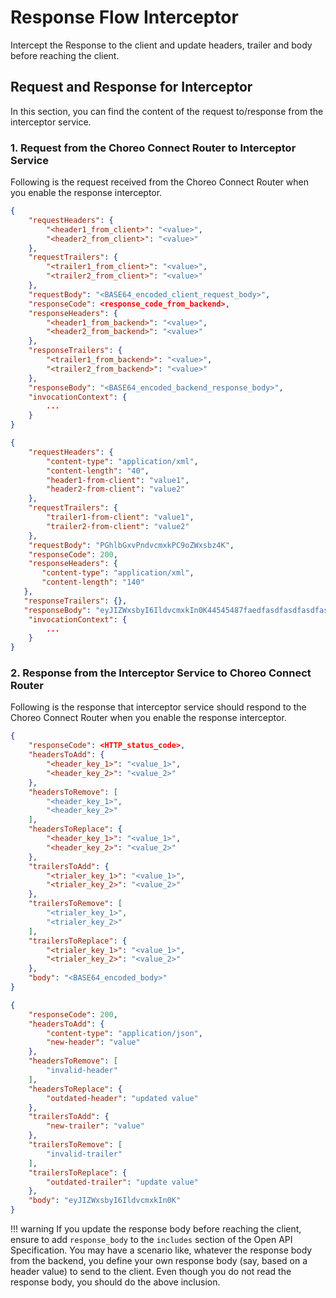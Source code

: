 # Response Flow Interceptor

Intercept the Response to the client and update headers, trailer and body before reaching the client.

## Request and Response for Interceptor

In this section, you can find the content of the request to/response from the interceptor service.

### 1. Request from the Choreo Connect Router to Interceptor Service

Following is the request received from the Choreo Connect Router when you enable the response interceptor.

``` json tab="Format"
{
    "requestHeaders": {
        "<header1_from_client>": "<value>",
        "<header2_from_client>": "<value>"
    },
    "requestTrailers": {
        "<trailer1_from_client>": "<value>",
        "<trailer2_from_client>": "<value>"
    },
    "requestBody": "<BASE64_encoded_client_request_body>",
    "responseCode": <response_code_from_backend>,
    "responseHeaders": {
        "<header1_from_backend>": "<value>",
        "<header2_from_backend>": "<value>"
    },
    "responseTrailers": {
        "<trailer1_from_backend>": "<value>",
        "<trailer2_from_backend>": "<value>"
    },
    "responseBody": "<BASE64_encoded_backend_response_body>",
    "invocationContext": {
        ...
    }
}
```

``` json tab="Sample"
{
    "requestHeaders": {
        "content-type": "application/xml",
        "content-length": "40",
        "header1-from-client": "value1",
        "header2-from-client": "value2"
    },
    "requestTrailers": {
        "trailer1-from-client": "value1",
        "trailer2-from-client": "value2"
    },
    "requestBody": "PGhlbGxvPndvcmxkPC9oZWxsbz4K",
    "responseCode": 200,
    "responseHeaders": {
       "content-type": "application/xml",
       "content-length": "140"
   },
   "responseTrailers": {},
   "responseBody": "eyJIZWxsbyI6IldvcmxkIn0K44545487faedfasdfasdfasdfasdfasdadasdf",
    "invocationContext": {
        ...
    }
}
```

### 2. Response from the Interceptor Service to Choreo Connect Router

Following is the response that interceptor service should respond to the Choreo Connect Router when you enable the response interceptor.

``` json tab="Format"
{
    "responseCode": <HTTP_status_code>,
    "headersToAdd": {
        "<header_key_1>": "<value_1>",
        "<header_key_2>": "<value_2>"
    },
    "headersToRemove": [
        "<header_key_1>",
        "<header_key_2>"
    ],
    "headersToReplace": {
        "<header_key_1>": "<value_1>",
        "<header_key_2>": "<value_2>"
    },
    "trailersToAdd": {
        "<trialer_key_1>": "<value_1>",
        "<trialer_key_2>": "<value_2>"
    },
    "trailersToRemove": [
        "<trialer_key_1>",
        "<trialer_key_2>"
    ],
    "trailersToReplace": {
        "<trialer_key_1>": "<value_1>",
        "<trialer_key_2>": "<value_2>"
    },
    "body": "<BASE64_encoded_body>"
}
```

``` json tab="Sample"
{
    "responseCode": 200,
    "headersToAdd": {
        "content-type": "application/json",
        "new-header": "value"
    },
    "headersToRemove": [
        "invalid-header"
    ],
    "headersToReplace": {
        "outdated-header": "updated value"
    },
    "trailersToAdd": {
        "new-trailer": "value"
    },
    "trailersToRemove": [
        "invalid-trailer"
    ],
    "trailersToReplace": {
        "outdated-trailer": "update value"
    },
    "body": "eyJIZWxsbyI6IldvcmxkIn0K"
}
```

<!-- The content of the below warning is same as the info notice in the file
deploy-and-publish/deploy-on-gateway/choreo-connect/message-transformation/defining-interceptors-in-an-open-api-definition.md -->
!!! warning
    If you update the response body before reaching the client, ensure to add `response_body` to the `includes` section
    of the Open API Specification. You may have a scenario like, whatever the response body from the backend, you define
    your own response body (say, based on a header value) to send to the client. Even though you do not read the
    response body, you should do the above inclusion.
